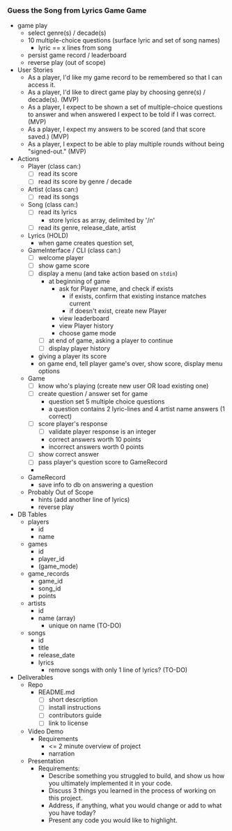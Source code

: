 ### Guess the Song from Lyrics Game Game
- game play
  - select genre(s) / decade(s)
  - 10 multiple-choice questions (surface lyric and set of song names)
    - lyric == x lines from song
  - persist game record / leaderboard
  - reverse play (out of scope)
- User Stories
  - As a player, I'd like my game record to be remembered so that I can access it.
  - As a player, I'd like to direct game play by choosing genre(s) / decade(s). (MVP)
  - As a player, I expect to be shown a set of multiple-choice questions to answer and when answered I expect to be told if I was correct. (MVP)
  - As a player, I expect my answers to be scored (and that score saved.) (MVP)
  - As a player, I expect to be able to play multiple rounds without being "signed-out." (MVP)
- Actions
  - Player (class can:)
    - [ ] read its score
    - [ ] read its score by genre / decade
  - Artist (class can:)
    - [ ] read its songs
  - Song (class can:)
    - [ ] read its lyrics
      - store lyrics as array, delimited by '/n'
    - [ ] read its genre, release_date, artist
  - Lyrics (HOLD)
    - when game creates question set,
  - GameInterface / CLI (class can:)
    - [ ] welcome player
    - [ ] show game score
    - [ ] display a menu (and take action based on `stdin`)
      - at beginning of game
        - ask for Player name, and check if exists
          - if exists, confirm that existing instance matches current
          - if doesn't exist, create new Player
        - view leaderboard
        - view Player history
        - choose game mode
      - [ ] at end of game, asking a player to continue
      - [ ] display player history
    - giving a player its score
    - on game end, tell player game's over, show score, display menu options
  - Game
    - [ ] know who's playing (create new user OR load existing one)
    - [ ] create question / answer set for game
      - question set 5 multiple choice questions
      - a question contains 2 lyric-lines and 4 artist name answers (1 correct)
    - [ ] score player's response
      - [ ] validate player response is an integer
      - correct answers worth 10 points
      - incorrect answers worth 0 points
    - [ ] show correct answer  
    - [ ] pass player's question score to GameRecord
    -
  - GameRecord
    - save info to db on answering a question
  - Probably Out of Scope
    - hints (add another line of lyrics)
    - reverse play
- DB Tables
  - players
    - id
    - name
  - games
    - id
    - player_id
    - (game_mode)
  - game_records
    - game_id
    - song_id
    - points
  - artists
    - id
    - name (array)
      - unique on name (TO-DO)
  - songs
    - id
    - title
    - release_date
    - lyrics
      - remove songs with only 1 line of lyrics? (TO-DO)
  <!-- - lyrics
    - id
    - song_id
    - artist_id
    - content -->
- Deliverables
  - Repo
    - README.md
      - [ ] short description
      - [ ] install instructions
      - [ ] contributors guide
      - [ ] link to license
  - Video Demo
    - Requirements
      - <= 2 minute overview of project
      - narration
  - Presentation
    - Requirements:
      - Describe something you struggled to build, and show us how you ultimately implemented it in your code.
      - Discuss 3 things you learned in the process of working on this project.
      - Address, if anything, what you would change or add to what you have today?
      - Present any code you would like to highlight.
